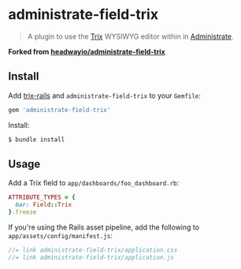 # administrate-field-trix
> A plugin to use the [Trix](https://trix-editor.org) WYSIWYG editor within in [Administrate](https://github.com/thoughtbot/administrate).

**Forked from [headwayio/administrate-field-trix](https://github.com/headwayio/administrate-field-trix)**

## Install

Add [trix-rails](https://github.com/kylefox/trix/) and `administrate-field-trix`
to your `Gemfile`:

```ruby
gem 'administrate-field-trix'
```

Install:

```bash
$ bundle install
```

## Usage

Add a Trix field to `app/dashboards/foo_dashboard.rb`:

```ruby
ATTRIBUTE_TYPES = {
  bar: Field::Trix
}.freeze
```

If you're using the Rails asset pipeline, add the following to `app/assets/config/manifest.js`:

```js
//= link administrate-field-trix/application.css
//= link administrate-field-trix/application.js
```
